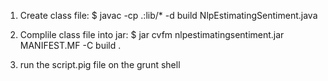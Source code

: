 1. Create class file: $  javac -cp .:lib/* -d build NlpEstimatingSentiment.java

2. Complile class file into jar: $ jar cvfm nlpestimatingsentiment.jar MANIFEST.MF -C build .

3. run the script.pig file on the grunt shell